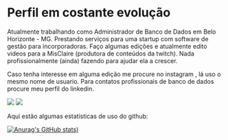 ### 
<h1> Perfil em costante evolução </h1>
<p>Atualmente trabalhando como Administrador de Banco de Dados em Belo Horizonte - MG. Prestando serviços para uma startup com software de gestão para incorporadoras.
   Faço algumas edições e atualmente edito videos para a MisClaire (produtora de conteúdos da twitch). Nada profissionalmente (ainda) fazendo para ajudar ela a crescer.
</p>
<p>
 Caso tenha interesse em alguma edição me procure no instagram , lá uso o mesmo nome de usuario. Para contatos profissionais de banco de dados procure meu perfil do linkedin.
</p>

<a href="https://www.instagram.com/chromusmaster/" target="_blank"><img src="https://img.shields.io/badge/Instagram-E4405F?style=for-the-badge&logo=instagram&logoColor=white"></a>
<a href="https://www.linkedin.com/in/nathannlima/" target="_blank"><img src="https://img.shields.io/badge/LinkedIn-0077B5?style=for-the-badge&logo=linkedin&logoColor=white"></a>

<p>Aqui estão algumas estatísticas de uso do github:</p>

[![Anurag's GitHub stats](https://github-readme-stats.vercel.app/api?username=chromusmaster&show_icons=true&theme=dark))](https://github.com/anuraghazra/github-readme-stats)




<!--
**ChromusMaster/ChromusMaster** is a ✨ _special_ ✨ repository because its `README.md` (this file) appears on your GitHub profile.

Here are some ideas to get you started:

- 🔭 I’m currently working on ...
- 🌱 I’m currently learning ...
- 👯 I’m looking to collaborate on ...
- 🤔 I’m looking for help with ...
- 💬 Ask me about ...
- 📫 How to reach me: ...
- 😄 Pronouns: ...
- ⚡ Fun fact: ...
-->
